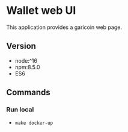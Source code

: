 # Wallet web UI
This application provides a garicoin web page.

## Version
- node:^16
- npm:8.5.0
- ES6

## Commands
### Run local
- `make docker-up`
